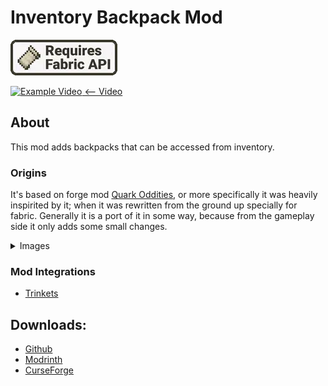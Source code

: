 # Inventory Backpack Mod
[![Fabric API](https://raw.githubusercontent.com/jptrzy/infusion-table-mod/1.17.1/Images/fabric-api-badge-lanczos.webp)](https://minecraft.curseforge.com/projects/fabric-api)

[![Example Video](https://img.youtube.com/vi/Z4iCRSiph9I/0.jpg) &lt;-- Video](https://www.youtube.com/watch?v=Z4iCRSiph9I)

## About
This mod adds backpacks that can be accessed from inventory.

### Origins
It's based on forge mod [Quark Oddities](https://www.curseforge.com/minecraft/mc-mods/quark-oddities), or more specifically it was heavily inspirited by it; when it was rewritten from the ground up specially for fabric. Generally it is a port of it in some way, because from the gameplay side it only adds some small changes.

<details>
    <summary>Images</summary>


![Fabric API](https://raw.githubusercontent.com/jptrzy/inventory-backpack-mod/1.18.1/images/2022-01-13_14.50.32.png)

![Fabric API](https://raw.githubusercontent.com/jptrzy/inventory-backpack-mod/1.18.1/images/2022-01-13_14.51.01.png)

</details>

### Mod Integrations
* [Trinkets](https://www.curseforge.com/minecraft/mc-mods/trinkets-fabric)

## Downloads:
* [Github](https://github.com/jptrzy/inventory-backpack-mod/releases)
* [Modrinth](https://modrinth.com/mod/inventory-backpack-mod/versions)
* [CurseForge](https://www.curseforge.com/minecraft/mc-mods/inventory-backpack/files)
